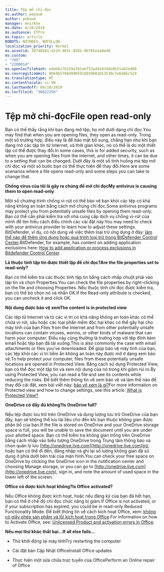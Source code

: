 ```yaml
---
title: Tệp mở chỉ-đọc
ms.author: pebaum
author: pebaum
manager: mnirkhe
ms.date: 4/26/2018
ms.audience: ITPro
ms.topic: article
ROBOTS: NOINDEX, NOFOLLOW
localization_priority: Normal
ms.assetid: 39748581-d319-403c-8501-9b785e4a0ed8
ms.custom:
- "765"
- "2200014"
ms.openlocfilehash: eddd427b159a782abf53adda934de8b15a02ed00
ms.sourcegitcommit: 8864b5789d9905916039081b53530c7e6d8bc529
ms.translationtype: MT
ms.contentlocale: vi-VN
ms.lasthandoff: 09/10/2019
ms.locfileid: "36822256"
---
```

# <a name="file-open-read-only"></a><span data-ttu-id="5df94-102">Tệp mở chỉ-đọc</span><span class="sxs-lookup"><span data-stu-id="5df94-102">File open read-only</span></span>

<span data-ttu-id="5df94-103">Bạn có thể thấy rằng khi bạn đang mở tệp, họ mở dưới dạng chỉ đọc.</span><span class="sxs-lookup"><span data-stu-id="5df94-103">You may find that when you are opening files, they open as read-only.</span></span> <span data-ttu-id="5df94-104">Trong một số trường hợp, điều này là để bảo mật bổ sung, chẳng hạn như khi bạn đang mở các tập tin từ Internet, và thời gian khác, nó có thể là do một thiết lập có thể được thay đổi.</span><span class="sxs-lookup"><span data-stu-id="5df94-104">In some cases, this is for added security, such as when you are opening files from the internet, and other times, it can be due to a setting that can be changed.</span></span> <span data-ttu-id="5df94-105">Dưới đây là một số tình huống mà tệp mở chỉ đọc và một số bước bạn có thể thực hiện để thay đổi.</span><span class="sxs-lookup"><span data-stu-id="5df94-105">Here are some scenarios where a file opens read-only and some steps you can take to change that.</span></span>
  
 <span data-ttu-id="5df94-106">**Chống virus của tôi là gây ra chúng để mở chỉ đọc**</span><span class="sxs-lookup"><span data-stu-id="5df94-106">**My antivirus is causing them to open read-only**</span></span>
  
<span data-ttu-id="5df94-107">Một số chương trình chống vi-rút có thể bảo vệ bạn khỏi các tệp có khả năng không an toàn bằng cách mở chúng chỉ đọc.</span><span class="sxs-lookup"><span data-stu-id="5df94-107">Some antivirus programs may protect you from potentially unsafe files by opening them read-only.</span></span> <span data-ttu-id="5df94-108">Bạn có thể cần phải kiểm tra với nhà cung cấp dịch vụ chống vi-rút của mình để tìm hiểu cách điều chỉnh các cài đặt này.</span><span class="sxs-lookup"><span data-stu-id="5df94-108">You may need to check with your antivirus provider to learn how to adjust these settings.</span></span> <span data-ttu-id="5df94-109">BitDefender, ví dụ, có nội dung về việc thêm loại trừ ứng dụng ở đây: [làm thế nào để thêm ứng dụng hoặc quá trình loại trừ trong BitDefender Control Center](https://aka.ms/AA6098i).</span><span class="sxs-lookup"><span data-stu-id="5df94-109">BitDefender, for example, has content on adding application exclusions here: [How to add application or process exclusions in Bitdefender Control Center](https://aka.ms/AA6098i).</span></span>
  
 <span data-ttu-id="5df94-110">**Là thuộc tính tập tin được thiết lập để chỉ đọc?**</span><span class="sxs-lookup"><span data-stu-id="5df94-110">**Are the file properties set to read-only?**</span></span>
  
<span data-ttu-id="5df94-111">Bạn có thể kiểm tra các thuộc tính tập tin bằng cách nhấp chuột phải vào tập tin và chọn Properties.</span><span class="sxs-lookup"><span data-stu-id="5df94-111">You can check the file properties by right-clicking on the file and choosing Properties.</span></span> <span data-ttu-id="5df94-112">Nếu thuộc tính chỉ đọc được kiểm tra, bạn có thể bỏ chọn nó và nhấn OK.</span><span class="sxs-lookup"><span data-stu-id="5df94-112">If the Read-only attribute is checked, you can uncheck it and click OK.</span></span>
  
 <span data-ttu-id="5df94-113">**Nội dung được bảo vệ xem**</span><span class="sxs-lookup"><span data-stu-id="5df94-113">**The content is in protected view**</span></span>
  
<span data-ttu-id="5df94-114">Các tệp từ Internet và từ các vị trí có khả năng không an toàn khác có thể chứa vi-rút, sâu hoặc các loại phần mềm độc hại khác có thể gây hại cho máy tính của bạn.</span><span class="sxs-lookup"><span data-stu-id="5df94-114">Files from the Internet and from other potentially unsafe locations can contain viruses, worms, or other kinds of malware that can harm your computer.</span></span> <span data-ttu-id="5df94-115">Điều này cũng thường là trường hợp với tệp đính kèm email hoặc tệp bạn đã tải xuống.</span><span class="sxs-lookup"><span data-stu-id="5df94-115">This is also commonly the case with email attachments or files you've downloaded.</span></span> <span data-ttu-id="5df94-116">Để giúp bảo vệ máy tính của bạn, các tệp khỏi các vị trí tiềm ẩn không an toàn này được mở ở dạng xem bảo vệ.</span><span class="sxs-lookup"><span data-stu-id="5df94-116">To help protect your computer, files from these potentially unsafe locations are opened in Protected View.</span></span> <span data-ttu-id="5df94-117">Bằng cách sử dụng Protected View, bạn có thể đọc một tập tin và xem nội dung của nó trong khi giảm rủi ro.</span><span class="sxs-lookup"><span data-stu-id="5df94-117">By using Protected View, you can read a file and see its contents while reducing the risks.</span></span> <span data-ttu-id="5df94-118">Để biết thêm thông tin về xem bảo vệ và làm thế nào để thay đổi cài đặt, xem bài viết này: [bảo vệ xem là gì?](https://support.office.com/article/d6f09ac7-e6b9-4495-8e43-2bbcdbcb6653)</span><span class="sxs-lookup"><span data-stu-id="5df94-118">For more information on Protected view and how to change settings, see this article: [What is Protected View?](https://support.office.com/article/d6f09ac7-e6b9-4495-8e43-2bbcdbcb6653)</span></span>
  
 <span data-ttu-id="5df94-119">**OneDrive có đầy đủ không?**</span><span class="sxs-lookup"><span data-stu-id="5df94-119">**Is OneDrive full?**</span></span>
  
<span data-ttu-id="5df94-120">Nếu tệp được lưu trữ trên OneDrive và dung lượng lưu trữ OneDrive của bạn đầy, bạn sẽ không thể lưu tài liệu cho đến khi bạn thuộc không gian được phân bổ của bạn.</span><span class="sxs-lookup"><span data-stu-id="5df94-120">If the file is stored on OneDrive and your OneDrive storage space is full, you will be unable to save the document until you are under your allotted space.</span></span> <span data-ttu-id="5df94-121">Bạn có thể kiểm tra không gian trống trên OneDrive bằng cách nhấp vào biểu tượng OneDrive trong Trung tâm thông báo và chọn quản lý lưu [http://onedrive.live.com](http://onedrive.live.com)trữ, hoặc bạn có thể đi đến, đăng nhập và ghi lại số lượng không gian đã sử dụng ở phía dưới bên trái của màn hình.</span><span class="sxs-lookup"><span data-stu-id="5df94-121">You can check your free space on OneDrive by clicking the OneDrive icon in the notification center and choosing Manage storage, or you can go to [http://onedrive.live.com](http://onedrive.live.com), sign in, and note the amount of used space in the lower left of the screen.</span></span>
  
 <span data-ttu-id="5df94-122">**Office có được kích hoạt không?**</span><span class="sxs-lookup"><span data-stu-id="5df94-122">**Is Office activated?**</span></span>
  
<span data-ttu-id="5df94-123">Nếu Office không được kích hoạt, hoặc nếu đăng ký của bạn đã hết hạn, bạn có thể ở chế độ chỉ đọc chức năng bị giảm.</span><span class="sxs-lookup"><span data-stu-id="5df94-123">If Office is not activated, or if your subscription has expired, you could be in read-only Reduced Functionality Mode.</span></span> <span data-ttu-id="5df94-124">Để biết thông tin về cách kích hoạt Office, xem: [không có giấy phép sản phẩm và lỗi kích hoạt trong Office](https://support.office.com/article/0d23d3c0-c19c-4b2f-9845-5344fedc4380).</span><span class="sxs-lookup"><span data-stu-id="5df94-124">For information on how to Activate Office, see: [Unlicensed Product and activation errors in Office](https://support.office.com/article/0d23d3c0-c19c-4b2f-9845-5344fedc4380).</span></span>
  
 <span data-ttu-id="5df94-125">**Nếu mọi thứ khác thất bại...**</span><span class="sxs-lookup"><span data-stu-id="5df94-125">**If all else fails...**</span></span>
  
- <span data-ttu-id="5df94-126">Thử khởi động lại máy tính</span><span class="sxs-lookup"><span data-stu-id="5df94-126">Try restarting the computer</span></span>
    
- <span data-ttu-id="5df94-127">Cài đặt bản Cập Nhật Office</span><span class="sxs-lookup"><span data-stu-id="5df94-127">Install Office updates</span></span>
    
- <span data-ttu-id="5df94-128">Thực hiện một sửa chữa trực tuyến của Office</span><span class="sxs-lookup"><span data-stu-id="5df94-128">Perform an Online repair of Office</span></span>
    

